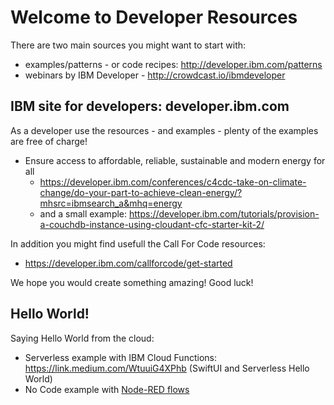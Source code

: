 # Welcome to Developer Resources

There are two main sources you might want to start with:
- examples/patterns - or code recipes: http://developer.ibm.com/patterns
- webinars by IBM Developer - http://crowdcast.io/ibmdeveloper

## IBM site for developers: developer.ibm.com
As a developer use the resources - and examples - plenty of the examples are free of charge!

- Ensure access to affordable, reliable, sustainable and modern energy for all
  - https://developer.ibm.com/conferences/c4cdc-take-on-climate-change/do-your-part-to-achieve-clean-energy/?mhsrc=ibmsearch_a&mhq=energy
  - and a small example: https://developer.ibm.com/tutorials/provision-a-couchdb-instance-using-cloudant-cfc-starter-kit-2/

In addition you might find usefull the Call For Code resources:
 - https://developer.ibm.com/callforcode/get-started

We hope you would create something amazing! Good luck!

## Hello World!

Saying Hello World from the cloud:
- Serverless example with IBM Cloud Functions: https://link.medium.com/WtuuiG4XPhb (SwiftUI and Serverless Hello World)
- No Code example with [Node-RED flows](node-red-example.md)



